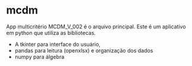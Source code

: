 # mcdm
App multicritério
MCDM_V_002 é o arquivo principal.
Este é um aplicativo em python que utiliza as bibliotecas. 
* A tkinter para interface do usuário, 
* pandas para leitura (openxlsx) e organização dos dados
* numpy para álgebra
